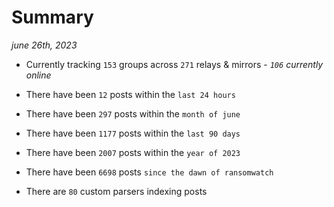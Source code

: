 
# Summary
_june 26th, 2023_

- Currently tracking `153` groups across `271` relays & mirrors - _`106` currently online_

- There have been `12` posts within the `last 24 hours`

- There have been `297` posts within the `month of june`

- There have been `1177` posts within the `last 90 days`

- There have been `2007` posts within the `year of 2023`

- There have been `6698` posts `since the dawn of ransomwatch`

- There are `80` custom parsers indexing posts
